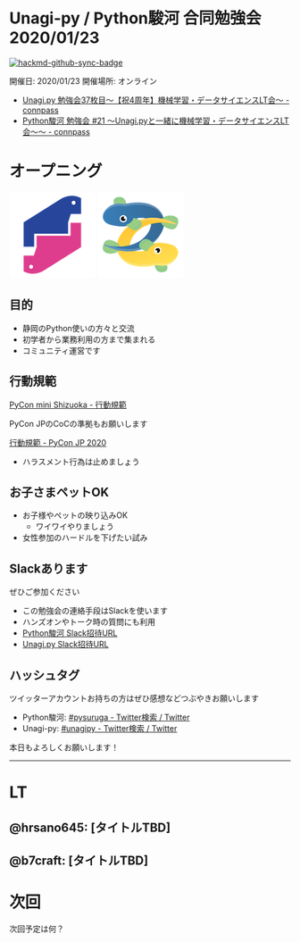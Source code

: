 # Unagi-py / Python駿河 合同勉強会 2020/01/23

[![hackmd-github-sync-badge](https://hackmd.io/fhfjAV5AQBOPxeZ6t0tBaA/badge)](https://hackmd.io/fhfjAV5AQBOPxeZ6t0tBaA)


開催日: 2020/01/23
開催場所: オンライン


- [Unagi.py 勉強会37枚目～【祝4周年】機械学習・データサイエンスLT会～ - connpass](https://unagi-py.connpass.com/event/200360/)
- [Python駿河 勉強会 #21 ～Unagi.pyと一緒に機械学習・データサイエンスLT会～～ - connpass](https://py-suruga.connpass.com/event/200448/)

# オープニング

<!-- logo -->

![pysuruga logo](https://github.com/py-suruga/report/blob/main/assets/img/python-suruga_logo.png?raw=true)
![unagipy logo](https://github.com/py-suruga/report/blob/main/assets/img/unagi-py_logo.png?raw=true)

## 目的

- 静岡のPython使いの方々と交流
- 初学者から業務利用の方まで集まれる
- コミュニティ運営です

## 行動規範

[PyCon mini Shizuoka - 行動規範](https://shizuoka.pycon.jp/code-of-conduct/)

PyCon JPのCoCの準拠もお願いします

[行動規範 - PyCon JP 2020](https://pycon.jp/2020/code-of-conduct/)

- ハラスメント行為は止めましょう
<!-- - 連絡先はスタッフのSlackDMへ連絡ください -->


## お子さまペットOK

- お子様やペットの映り込みOK
    - ワイワイやりましょう
- 女性参加のハードルを下げたい試み


## Slackあります

ぜひご参加ください

- この勉強会の連絡手段はSlackを使います
- ハンズオンやトーク時の質問にも利用
- [Python駿河 Slack招待URL](https://join.slack.com/t/py-suruga/shared_invite/zt-811b9pwj-R_RbCmlTlV4B5iVKxF5gfA)
- [Unagi.py Slack招待URL](https://join.slack.com/t/unagi-py/shared_invite/zt-88t327i8-YHsIV~uWX313LPAaJDR9~Q)


## ハッシュタグ

ツイッターアカウントお持ちの方はぜひ感想などつぶやきお願いします

- Python駿河: [#pysuruga - Twitter検索 / Twitter](https://twitter.com/search?q=%23pysuruga&src=typed_query)
- Unagi-py: [#unagipy - Twitter検索 / Twitter](https://twitter.com/search?q=%23unagipy&src=typed_query)


本日もよろしくお願いします！

---

# LT

## @hrsano645: [タイトルTBD]

## @b7craft: [タイトルTBD]

# 次回

次回予定は何？